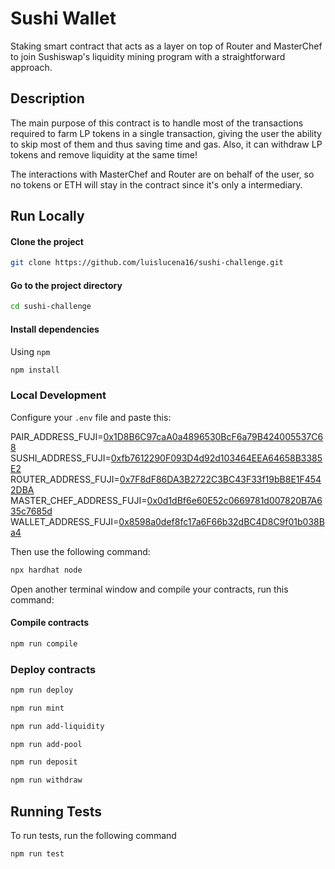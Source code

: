 # Sushi Wallet

Staking smart contract that acts as a layer on top of Router and MasterChef to join Sushiswap's liquidity mining program with a straightforward approach.

## Description

The main purpose of this contract is to handle most of the transactions required to farm LP tokens in a single transaction, giving the user the ability to skip most of them and thus saving time and gas. Also, it can withdraw LP tokens and remove liquidity at the same time!

The interactions with MasterChef and Router are on behalf of the user, so no tokens or ETH will stay in the contract since it's only a intermediary.

## Run Locally

#### Clone the project

```bash
git clone https://github.com/luislucena16/sushi-challenge.git
```

#### Go to the project directory

```bash
cd sushi-challenge
```

#### Install dependencies

Using `npm`

```bash
npm install
```



### Local Development

Configure your `.env` file and paste this:

PAIR_ADDRESS_FUJI=[0x1D8B6C97caA0a4896530BcF6a79B424005537C68](https://testnet.snowtrace.io/address/0x1D8B6C97caA0a4896530BcF6a79B424005537C68)
SUSHI_ADDRESS_FUJI=[0xfb7612290F093D4d92d103464EEA64658B3385E2](https://testnet.snowtrace.io/address/0xfb7612290F093D4d92d103464EEA64658B3385E2)
ROUTER_ADDRESS_FUJI=[0x7F8dF86DA3B2722C3BC43F33f19bB8E1F4542DBA](https://testnet.snowtrace.io/address/0x7F8dF86DA3B2722C3BC43F33f19bB8E1F4542DBA)
MASTER_CHEF_ADDRESS_FUJI=[0x0d1dBf6e60E52c0669781d007820B7A635c7685d](https://testnet.snowtrace.io/address/0x0d1dBf6e60E52c0669781d007820B7A635c7685d)
WALLET_ADDRESS_FUJI=[0x8598a0def8fc17a6F66b32dBC4D8C9f01b038Ba4](https://testnet.snowtrace.io/address/0x8598a0def8fc17a6F66b32dBC4D8C9f01b038Ba4)

Then use the following command:

```bash
npx hardhat node
```

Open another terminal window and compile your contracts, run this command:

#### Compile contracts

```bash
npm run compile
```

### Deploy contracts

```bash
npm run deploy
```

```bash
npm run mint
```

```bash
npm run add-liquidity
```

```bash
npm run add-pool
```

```bash
npm run deposit
```

```bash
npm run withdraw
```

## Running Tests

To run tests, run the following command

```bash
npm run test
```